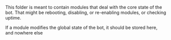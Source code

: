 This folder is meant to contain modules that deal with the core state of the bot. That might be rebooting, disabling, or re-enabling modules, or checking uptime.

If a module modifies the global state of the bot, it should be stored here, and nowhere else
